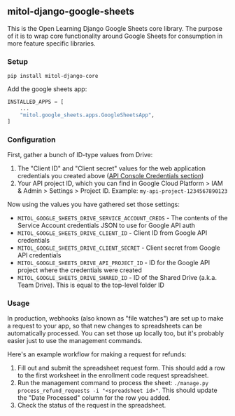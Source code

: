 mitol-django-google-sheets
---

This is the Open Learning Django Google Sheets core library. The purpose of it is to wrap core functionality around Google Sheets for consumption in more feature specific libraries.

### Setup

`pip install mitol-django-core`

Add the google sheets app:

```python
INSTALLED_APPS = [
    ...
    "mitol.google_sheets.apps.GoogleSheetsApp",
]
```

### Configuration
First, gather a bunch of ID-type values from Drive:

1. The "Client ID" and "Client secret" values for the web application credentials you created
    above ([API Console Credentials section](https://console.developers.google.com/apis/credentials))
2. Your API project ID, which you can find in Google Cloud Platform > IAM & Admin > Settings > Project ID.
    Example: `my-api-project-1234567890123`

Now using the values you have gathered set those settings:
- `MITOL_GOOGLE_SHEETS_DRIVE_SERVICE_ACCOUNT_CREDS` - The contents of the Service Account credentials JSON to use for Google API auth
- `MITOL_GOOGLE_SHEETS_DRIVE_CLIENT_ID` - Client ID from Google API credentials
- `MITOL_GOOGLE_SHEETS_DRIVE_CLIENT_SECRET` - Client secret from Google API credentials
- `MITOL_GOOGLE_SHEETS_DRIVE_API_PROJECT_ID` - ID for the Google API project where the credentials were created
- `MITOL_GOOGLE_SHEETS_DRIVE_SHARED_ID` - ID of the Shared Drive (a.k.a. Team Drive). This is equal to the top-level folder ID


### Usage

In production, webhooks (also known as "file watches") are set up to make a request
to your app, so that new changes to spreadsheets can be automatically processed. You can set
those up locally too, but it's probably easier just to use the management commands.

Here's an example workflow for making a request for refunds:

1. Fill out and submit the spreadsheet request form. This should add a row to the
 first worksheet in the enrollment code request spreadsheet.
2. Run the management command to process the sheet:
 `./manage.py process_refund_requests -i "<spreadsheet id>"`. This should
 update the "Date Processed" column for the row you added.
3. Check the status of the request in the spreadsheet.
